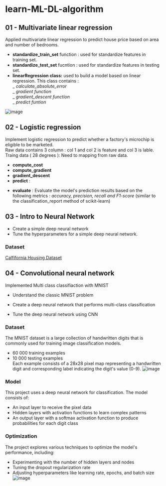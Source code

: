 # learn-ML-DL-algorithm

## 01 - Multivariate linear regression

Applied multivariate linear regression to predict house price based on area and number of bedrooms.

- **standardize_train_set** function : used for standardize features in training set.
- **standardize_test_set** fucntion : used for standardize features in testing set.
- **linearRegression class:** used to build a model based on linear regression. This class contains :  
  _ *calculate_absolute_error*  
  _ _gradient function_  
  _ *gradient_descent function*  
  _ _predict funtion_

![image](https://github.com/user-attachments/assets/519c88d8-9b18-4e88-b797-5fcd038d66d6)

## 02 - Logistic regression

Implement logistic regression to predict whether a factory's microchip is eligible to be marketed.  
Raw data contains 3 column : col 1 and col 2 is feature and col 3 is lable.  
Traing data ( 28 degrees ): Need to mapping from raw data.

- **compute_cost**
- **compute_gradient**
- **gradient_descent**
- **predict** :

* **evaluate** : Evaluate the model's prediction results based on the following metrics : _accuracy, precision, recall and F1-score_ (similar to the classification_report method of scikit-learn)

## 03 - Intro to Neural Network

- Create a simple deep neural network
- Tune the hyperparameters for a simple deep neural network.

### Dataset

[Calfifornia Housing Dataset](https://developers.google.com/machine-learning/crash-course/california-housing-data-description)

## 04 - Convolutional neural network

Implemented Multi class classifiaction with MNIST

- Understand the classic MNIST problem

- Create a deep neural network that performs multi-class classification

- Tune the deep neural network using CNN

### Dataset

The MNIST dataset is a large collection of handwritten digits that is commonly used for training image classification models.

- 60 000 training examples
- 10 000 testing examples  
   Each example consists of a 28x28 pixel map representing a handwritten digit and corresponding label indicating the digit's value (0-9).
  ![image](https://github.com/user-attachments/assets/79a3b427-bfbc-4950-b57b-bda873b86d8d)

### Model

This project uses a deep neural network for classification. The model consists of:

- An input layer to receive the pixel data
- Hidden layers with activation functions to learn complex patterns
- An output layer with a softmax activation function to produce probabilities for each digit class

### Optimization

The project explores various techniques to optimize the model's performance, including:

- Experimenting with the number of hidden layers and nodes
- Tuning the dropout regularization rate
- Adjusting hyperparameters like learning rate, epochs, and batch size
  ![image](https://github.com/user-attachments/assets/424e9693-dab3-4bd2-9495-8af8a72dad1b)
